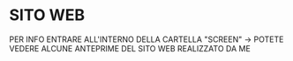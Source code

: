 # SITO WEB 
PER INFO ENTRARE ALL'INTERNO DELLA CARTELLA "SCREEN" -> POTETE VEDERE ALCUNE ANTEPRIME DEL SITO WEB REALIZZATO DA ME

